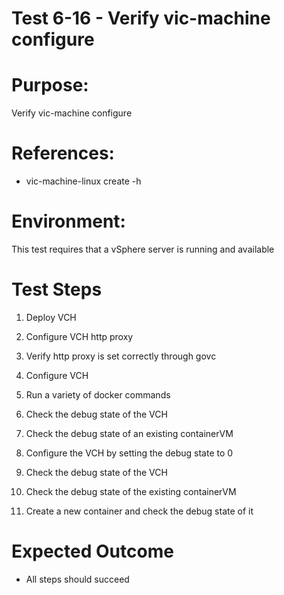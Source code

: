 Test 6-16 - Verify vic-machine configure
=======

# Purpose:
Verify vic-machine configure

# References:
* vic-machine-linux create -h

# Environment:
This test requires that a vSphere server is running and available

# Test Steps
1. Deploy VCH

2. Configure VCH http proxy
3. Verify http proxy is set correctly through govc

2. Configure VCH
3. Run a variety of docker commands
4. Check the debug state of the VCH
5. Check the debug state of an existing containerVM
6. Configure the VCH by setting the debug state to 0
7. Check the debug state of the VCH
8. Check the debug state of the existing containerVM
9. Create a new container and check the debug state of it


# Expected Outcome
* All steps should succeed